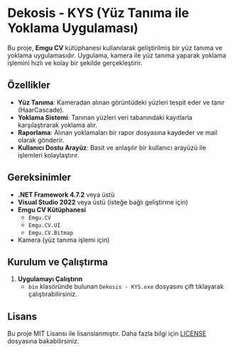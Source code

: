 # Dekosis - KYS (Yüz Tanıma ile Yoklama Uygulaması)

Bu proje, **Emgu CV** kütüphanesi kullanılarak geliştirilmiş bir yüz tanıma ve yoklama uygulamasıdır. Uygulama, kamera ile yüz tanıma yaparak yoklama işlemini hızlı ve kolay bir şekilde gerçekleştirir.

## Özellikler

- **Yüz Tanıma**: Kameradan alınan görüntüdeki yüzleri tespit eder ve tanır (HaarCascade).
- **Yoklama Sistemi**: Tanınan yüzleri veri tabanındaki kayıtlarla karşılaştırarak yoklama alır.
- **Raporlama**: Alınan yoklamaları bir rapor dosyasına kaydeder ve mail olarak gönderir.
- **Kullanıcı Dostu Arayüz**: Basit ve anlaşılır bir kullanıcı arayüzü ile işlemleri kolaylaştırır.

## Gereksinimler

- **.NET Framework 4.7.2** veya üstü
- **Visual Studio 2022** veya üstü (isteğe bağlı geliştirme için)
- **Emgu CV Kütüphanesi**
  - `Emgu.CV`
  - `Emgu.CV.UI`
  - `Emgu.CV.Bitmap`
- Kamera (yüz tanıma işlemi için)

## Kurulum ve Çalıştırma

1. **Uygulamayı Çalıştırın**
   - `bin` klasöründe bulunan `Dekosis - KYS.exe` dosyasını çift tıklayarak çalıştırabilirsiniz.

## Lisans

Bu proje MIT Lisansı ile lisanslanmıştır. Daha fazla bilgi için [LICENSE](LICENSE) dosyasına bakabilirsiniz.
